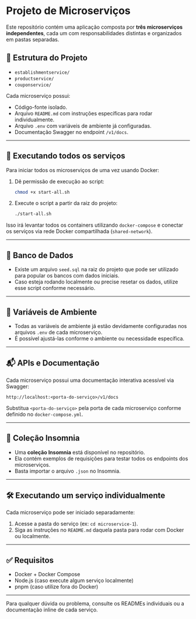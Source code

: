# Projeto de Microserviços

Este repositório contém uma aplicação composta por **três microserviços independentes**, cada um com responsabilidades distintas e organizados em pastas separadas.

## 📁 Estrutura do Projeto

- `establishmentservice/`
- `productservice/`
- `couponservice/`

Cada microserviço possui:

- Código-fonte isolado.
- Arquivo `README.md` com instruções específicas para rodar individualmente.
- Arquivo `.env` com variáveis de ambiente já configuradas.
- Documentação Swagger no endpoint `/v1/docs`.

---

## 🚀 Executando todos os serviços

Para iniciar todos os microserviços de uma vez usando Docker:

1. Dê permissão de execução ao script:

   ```bash
   chmod +x start-all.sh
   ```

2. Execute o script a partir da raiz do projeto:

   ```bash
   ./start-all.sh
   ```

Isso irá levantar todos os containers utilizando `docker-compose` e conectar os serviços via rede Docker compartilhada (`shared-network`).

---

## 🧪 Banco de Dados

- Existe um arquivo `seed.sql` na raiz do projeto que pode ser utilizado para popular os bancos com dados iniciais.
- Caso esteja rodando localmente ou precise resetar os dados, utilize esse script conforme necessário.

---

## 🔐 Variáveis de Ambiente

- Todas as variáveis de ambiente já estão devidamente configuradas nos arquivos `.env` de cada microserviço.
- É possível ajustá-las conforme o ambiente ou necessidade específica.

---

## 📬 APIs e Documentação

Cada microserviço possui uma documentação interativa acessível via Swagger:

```
http://localhost:<porta-do-serviço>/v1/docs
```

Substitua `<porta-do-serviço>` pela porta de cada microserviço conforme definido no `docker-compose.yml`.

---

## 🧪 Coleção Insomnia

- Uma **coleção Insomnia** está disponível no repositório.
- Ela contém exemplos de requisições para testar todos os endpoints dos microserviços.
- Basta importar o arquivo `.json` no Insomnia.

---

## 🛠️ Executando um serviço individualmente

Cada microserviço pode ser iniciado separadamente:

1. Acesse a pasta do serviço (ex: `cd microservice-1`).
2. Siga as instruções no `README.md` daquela pasta para rodar com Docker ou localmente.

---

## ✅ Requisitos

- Docker + Docker Compose
- Node.js (caso execute algum serviço localmente)
- pnpm (caso utilize fora do Docker)

---

Para qualquer dúvida ou problema, consulte os READMEs individuais ou a documentação inline de cada serviço.
